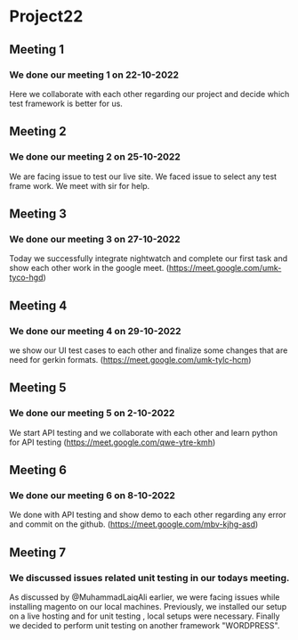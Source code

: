 # Project22
## Meeting 1
### We done our meeting 1 on 22-10-2022
Here we collaborate with each other regarding our project and decide which test framework is better for us.
## Meeting 2
### We done our meeting 2 on 25-10-2022
We are facing issue to test our live site. We faced issue to select any test frame work. We meet with sir for help.
## Meeting 3
### We done our meeting 3 on 27-10-2022
Today we successfully integrate nightwatch and complete our first task and show each other work in the google meet. (https://meet.google.com/umk-tyco-hgd)
## Meeting 4
### We done our meeting 4 on 29-10-2022
we show our UI test cases to each other and finalize some changes that are need for gerkin formats. (https://meet.google.com/umk-tylc-hcm)
## Meeting 5
### We done our meeting 5 on 2-10-2022
We start API testing and we collaborate with each other and learn python for API testing (https://meet.google.com/qwe-ytre-kmh)
## Meeting 6
### We done our meeting 6 on 8-10-2022
We done with API testing and show demo to each other regarding any error and commit on the github. (https://meet.google.com/mbv-kjhg-asd)
## Meeting 7
### We discussed issues related unit testing in our todays meeting.
As discussed by @MuhammadLaiqAli earlier, we were facing issues while installing magento on our local machines. Previously, we installed our setup on a live hosting and for unit testing , local setups were necessary. Finally we decided to perform unit testing on another framework "WORDPRESS".

